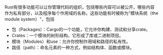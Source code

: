 Rust有很多功能可以让你管理代码的组织，包括哪些内容可以被公开，哪些内容作为私有部分，以及程序每个作用域的名称。这些功能有时被称为"模块系统（the module system）"，包括
- 包（Packages）：Cargo的一个功能，它允许你构建、测试和分享crate。
- Crates：一个模块的树形结构，它形成了库或二进制项目。
- 模块（Modules）和use：允许你控制作用域和路径的私有性。
- 路径（path）：命名元素的一种方式，例如结构体、函数或模块。
